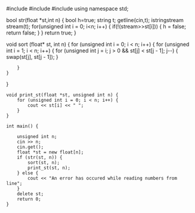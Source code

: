 #include <iostream>
#include <sstream>
#include <utility>
using namespace std;

bool str(float *st,int n)
{
    bool h=true;
    string t;
    getline(cin,t);
    istringstream stream(t);
    for(unsigned int i = 0; i<n; i++)
    {
        if(!(stream>>st[i]))
        {
            h = false;
            return false;
        }
    }
    return true;
}

void sort (float* st, int n) {
    for (unsigned int i = 0; i < n; i++) {
        for (unsigned int i = 1; i < n; i++) {
            for (unsigned int j = i; j > 0 && st[j] < st[j - 1]; j--) {
                swap(st[j], st[j - 1]);
            }

        }
    }

 }
    
    void print_st(float *st, unsigned int n) {
        for (unsigned int i = 0; i < n; i++) {
            cout << st[i] << " ";
        }
    }
    
    int main() {

        unsigned int n;
        cin >> n;
        cin.get();
        float *st = new float[n];
        if (str(st, n)) {
            sort(st, n);
            print_st(st, n);
        } else {
            cout << "An error has occured while reading numbers from line";
        }
        delete st;
        return 0;
    }


